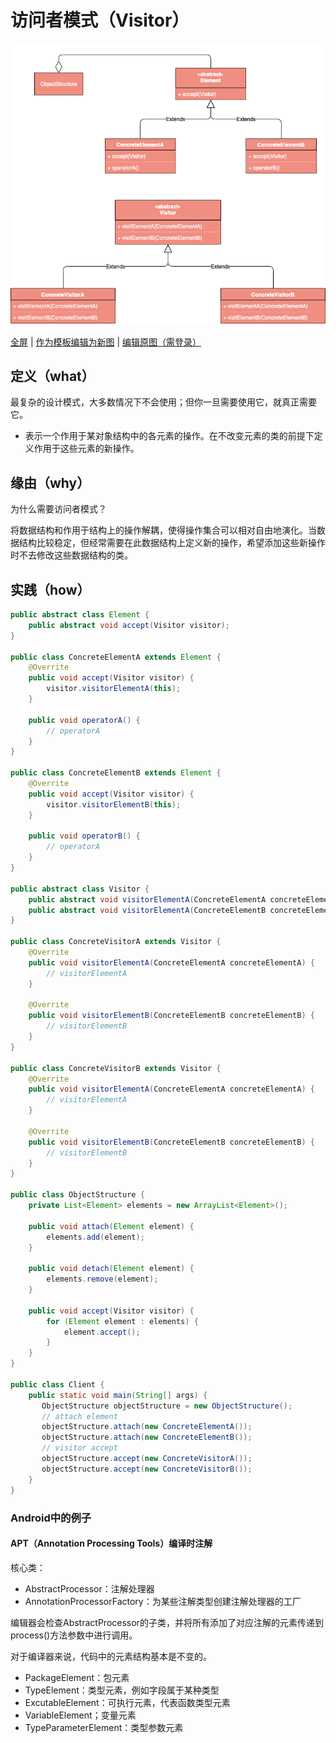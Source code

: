 # 访问者模式（Visitor）

![访问者模式](https://raw.githubusercontent.com/CodePoem/VDesignPatterns/master/docs/drawio/Visitor.png)

<a href = "https://www.draw.io/?lightbox=1#Uhttps://raw.githubusercontent.com/CodePoem/VDesignPatterns/master/docs/drawio/Visitor.png">全屏</a> |
<a href = "https://www.draw.io/#Uhttps://raw.githubusercontent.com/CodePoem/VDesignPatterns/master/docs/drawio/Visitor.png">作为模板编辑为新图</a> |
<a href = "https://www.draw.io/#HCodePoem/VDesignPatterns/master/docs/drawio/Visitor.drawio">编辑原图（需登录）</a>

## 定义（what）

最复杂的设计模式，大多数情况下不会使用；但你一旦需要使用它，就真正需要它。

- 表示一个作用于某对象结构中的各元素的操作。在不改变元素的类的前提下定义作用于这些元素的新操作。

## 缘由（why）

为什么需要访问者模式？

将数据结构和作用于结构上的操作解耦，使得操作集合可以相对自由地演化。当数据结构比较稳定，但经常需要在此数据结构上定义新的操作，希望添加这些新操作时不去修改这些数据结构的类。

## 实践（how）

```java
public abstract class Element {
    public abstract void accept(Visitor visitor);
}

public class ConcreteElementA extends Element {
    @Overrite
    public void accept(Visitor visitor) {
        visitor.visitorElementA(this);
    }

    public void operatorA() {
        // operatorA
    }
}

public class ConcreteElementB extends Element {
    @Overrite
    public void accept(Visitor visitor) {
        visitor.visitorElementB(this);
    }

    public void operatorB() {
        // operatorA
    }
}

public abstract class Visitor {
    public abstract void visitorElementA(ConcreteElementA concreteElementA);
    public abstract void visitorElementA(ConcreteElementB concreteElementB);
}

public class ConcreteVisitorA extends Visitor {
    @Overrite
    public void visitorElementA(ConcreteElementA concreteElementA) {
        // visitorElementA
    }

    @Overrite
    public void visitorElementB(ConcreteElementB concreteElementB) {
        // visitorElementB
    }
}

public class ConcreteVisitorB extends Visitor {
    @Overrite
    public void visitorElementA(ConcreteElementA concreteElementA) {
        // visitorElementA
    }

    @Overrite
    public void visitorElementB(ConcreteElementB concreteElementB) {
        // visitorElementB
    }
}

public class ObjectStructure {
    private List<Element> elements = new ArrayList<Element>();

    public void attach(Element element) {
        elements.add(element);
    }

    public void detach(Element element) {
        elements.remove(element);
    }

    public void accept(Visitor visitor) {
        for (Element element : elements) {
            element.accept();
        }
    }
}

public class Client {
    public static void main(String[] args) {
       ObjectStructure objectStructure = new ObjectStructure();
       // attach element
       objectStructure.attach(new ConcreteElementA());
       objectStructure.attach(new ConcreteElementB());
       // visitor accept
       objectStructure.accept(new ConcreteVisitorA());
       objectStructure.accept(new ConcreteVisitorB());
    }
}
```

### Android中的例子

#### APT（Annotation Processing Tools）编译时注解

核心类：

- AbstractProcessor：注解处理器
- AnnotationProcessorFactory：为某些注解类型创建注解处理器的工厂

编辑器会检查AbstractProcessor的子类，并将所有添加了对应注解的元素传递到process()方法参数中进行调用。

对于编译器来说，代码中的元素结构基本是不变的。

- PackageElement：包元素
- TypeElement：类型元素，例如字段属于某种类型
- ExcutableElement：可执行元素，代表函数类型元素
- VariableElement；变量元素
- TypeParameterElement：类型参数元素

